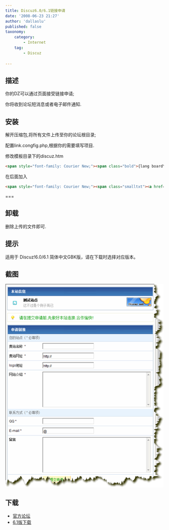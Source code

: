 ```yaml
---
title: Discuz6.0/6.1链接申请
date: '2008-06-23 21:27'
author: 'dallaslu'
published: false
taxonomy:
    category:
        - Internet
    tag:
        - Discuz

---
```

## 描述

你的DZ可以通过页面接受链接申请;

你将收到论坛短消息或者电子邮件通知.

## 安装

解开压缩包,将所有文件上传至你的论坛根目录;

配置link.congfig.php,根据你的需要填写项目.

修改模板目录下的discuz.htm

```html
<span style="font-family: Courier New;"><span class="bold">{lang board\_links}</span></span>
```

在后面加入

```html
<span style="font-family: Courier New;"><span class="smalltxt"><a href="link.php">申请链接</a></span></span>
```

===

## 卸载

删除上传的文件即可.

## 提示

适用于 Discuz!6.0/6.1 简体中文GBK版，请在下载时选择对应版本。

## 截图

![](1234.gif)

## 下载

* <a href="http://www.discuz.net/thread-845369-1-1.html" target="_blank">官方论坛 </a>
* <a href="http://www.fs2you.com/files/5924ce87-4340-11dd-9c58-0014221f4662/" target="_blank">6.1版下载</a>

